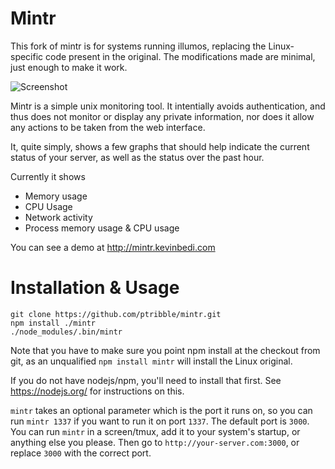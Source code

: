 # Mintr

This fork of mintr is for systems running illumos, replacing the Linux-specific code present in the original. The modifications made are minimal, just enough to make it work.

![Screenshot](http://i.imgur.com/7gYEhQ3.png)

Mintr is a simple unix monitoring tool.  It intentially avoids authentication, and thus does not monitor or display any private information, nor does it allow any actions to be taken from the web interface.

It, quite simply, shows a few graphs that should help indicate the current status of your server, as well as the status over the past hour.

Currently it shows

* Memory usage
* CPU Usage
* Network activity
* Process memory usage & CPU usage

You can see a demo at http://mintr.kevinbedi.com

# Installation & Usage

```
git clone https://github.com/ptribble/mintr.git
npm install ./mintr
./node_modules/.bin/mintr
```

Note that you have to make sure you point npm install at the checkout from git, as an unqualified `npm install mintr` will install the Linux original.

If you do not have nodejs/npm, you'll need to install that first.  See https://nodejs.org/ for instructions on this.

`mintr` takes an optional parameter which is the port it runs on, so you can run `mintr 1337` if you want to run it on port `1337`.  The default port is `3000`.
You can run `mintr` in a screen/tmux, add it to your system's startup, or anything else you please.
Then go to `http://your-server.com:3000`, or replace `3000` with the correct port.
